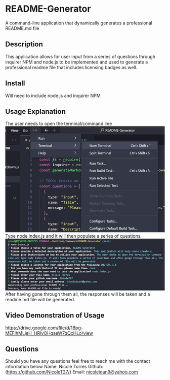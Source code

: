 # README-Generator
A command-line application that dynamically generates a professional README.md file
## Description 
This application allows for user input from a series of questions through inquirer NPM and node.js to be implemented and used to generate a professional readme file that includes licensing badges as well.
## Install
Will need to include node.js and inquirer NPM 
## Usage Explanation
The user needs to open the terminal/command line
![Terminal](/utils/images/terminal.jpg)
Type node index.js and it will then populate a series of questions. 
![Node.js ](/utils/images/node.js.jpg)
After having gone through them all, the responses will be taken and a readme.md file will be generated.
## Video Demonstration of Usage
https://drive.google.com/file/d/1Bpg-MEFlhMLjeH_HRIvOHqaeW7qQcHLo/view
## Questions 
Should you have any questions feel free to reach me with the contact information below
Name: Nicole Torres
Github: (https://github.com/NicoleT27/)
Email: nicolejoan9@yahoo.com
